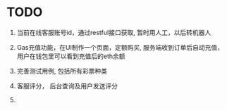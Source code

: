 # TODO

1. 当前在线客服账号id，通过restful接口获取, 暂时用人工，以后转机器人

2. Gas充值功能，在UI制作一个页面，定额购买, 服务端收到订单后自动充值，用户在钱包里可以看到充值后的eth余额

3. 完善测试用例, 包括所有彩票种类 

4. 客服评分， 后台查询及用户发送评分

5. 